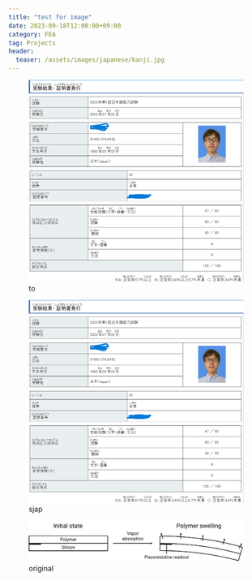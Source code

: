 ```yaml
---
title: "test for image"
date: 2023-09-18T12:00:00+09:00
category: FEA
tag: Projects
header:
  teaser: /assets/images/japanese/kanji.jpg
---
```


<figure>
  <a href="/assets/images/to/scores-hide.png">
  <img src="/assets/images/to/scores-hide.png"></a>
  <figcaption>to</figcaption>
</figure>

<figure>
  <a href="/assets/images/japanese/scores-hide.png">
  <img src="/assets/images/japanese/scores-hide.png"></a>
  <figcaption>sjap</figcaption>
</figure>

<figure>
  <a href="/assets/images/to/cantilever.png">
  <img src="/assets/images/to/cantilever.png"></a>
  <figcaption>original</figcaption>
</figure>
